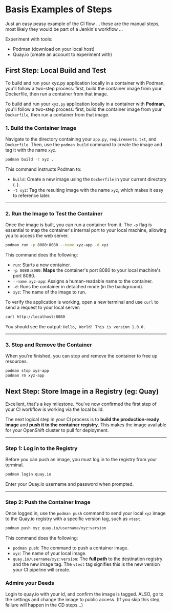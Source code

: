 # Basis Examples of Steps

Just an easy peasy example of the CI flow ... these are the manual steps, most likely they would be part of a Jenkin's workflow ...

Experiment with tools:
* Podman (download on your local host)
* Quay.io (create an account to experiment with)

## First Step:  Local Build and Test

To build and run your xyz.py application locally in a container with Podman, you'll follow a two-step process: first, build the container image from your Dockerfile, then run a container from that image.

To build and run your `xyz.py` application locally in a container with **Podman**, you'll follow a two-step process: first, build the container image from your `Dockerfile`, then run a container from that image.

### 1\. Build the Container Image

Navigate to the directory containing your `app.py`, `requirements.txt`, and `Dockerfile`. Then, use the `podman build` command to create the image and tag it with the name `xyz`.

```bash
podman build -t xyz .
```

This command instructs Podman to:

  * `build`: Create a new image using the `Dockerfile` in your current directory (`.`).
  * `-t xyz`: Tag the resulting image with the name `xyz`, which makes it easy to reference later.

-----

### 2\. Run the Image to Test the Container

Once the image is built, you can run a container from it. The `-p` flag is essential to map the container's internal port to your local machine, allowing you to access the web server.

```bash
podman run -p 8080:8080 --name xyz-app -d xyz
```

This command does the following:

  * `run`: Starts a new container.
  * `-p 8080:8080`: **Maps** the container's port 8080 to your local machine's port 8080.
  * `--name xyz-app`: Assigns a human-readable name to the container.
  * `-d`: Runs the container in detached mode (in the background).
  * `xyz`: The name of the image to run.

To verify the application is working, open a new terminal and use `curl` to send a request to your local server:

```bash
curl http://localhost:8080
```

You should see the output: `Hello, World! This is version 1.0.0.`

-----

### 3\. Stop and Remove the Container

When you're finished, you can stop and remove the container to free up resources.

```bash
podman stop xyz-app
podman rm xyz-app
```

## Next Step:  Store Image in a Registry (eg:  Quay)

Excellent, that's a key milestone. You've now confirmed the first step of your CI workflow is working via the local build.

The next logical step in your CI process is to **build the production-ready image** and **push it to the container registry**. This makes the image available for your OpenShift cluster to pull for deployment.

-----

### Step 1: Log in to the Registry

Before you can push an image, you must log in to the registry from your terminal.

```bash
podman login quay.io
```

Enter your Quay.io username and password when prompted.

-----

### Step 2: Push the Container Image

Once logged in, use the `podman push` command to send your local `xyz` image to the Quay.io registry with a specific version tag, such as `vtest`.

```bash
podman push xyz quay.io/username/xyz:version
```

This command does the following:

  * `podman push`: The command to push a container image.
  * `xyz`: The name of your local image.
  * `quay.io/username/xyz:version`: The **full path** to the destination registry and the new image tag. The `vtest` tag signifies this is the new version your CI pipeline will create.

### Admire your Deeds

Login to quay.io with your id, and confirm the image is tagged.  ALSO, go to the settings and change the image to public access.  (If you skip this step, failure will happen in the CD steps...)
